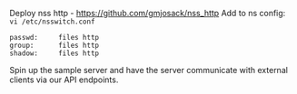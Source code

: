 Deploy nss http - https://github.com/gmjosack/nss_http
Add to ns config: `vi /etc/nsswitch.conf`

```
passwd:     files http
group:      files http
shadow:     files http
```

Spin up the sample server and have the server communicate with external clients via our API endpoints.

